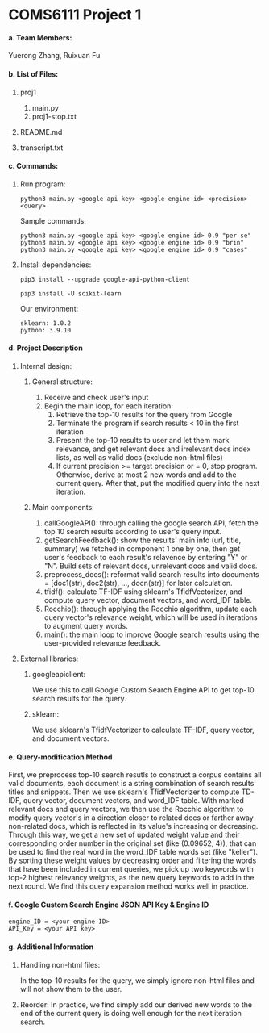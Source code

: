 # COMS6111 Project 1

#### a. Team Members:

Yuerong Zhang, 
Ruixuan Fu



#### b. List of Files:

1. proj1
   1. main.py
   2. proj1-stop.txt
   
2. README.md

3. transcript.txt

   


#### c. Commands:

1. Run program:

   ```shell
   python3 main.py <google api key> <google engine id> <precision> <query>
   ```

   Sample commands:

   ```shell
   python3 main.py <google api key> <google engine id> 0.9 "per se"
   python3 main.py <google api key> <google engine id> 0.9 "brin"
   python3 main.py <google api key> <google engine id> 0.9 "cases"
   ```

2. Install dependencies:

   ```shell
   pip3 install --upgrade google-api-python-client
   ```

   ```shell
   pip3 install -U scikit-learn
   ```

   Our environment:

   ```shell
   sklearn: 1.0.2
   python: 3.9.10
   ```



#### d. Project Description

1. Internal design:

   1. General structure:
      1. Receive and check user's input
      2. Begin the main loop, for each iteration:
         1. Retrieve the top-10 results for the query from Google
         2. Terminate the program if search results < 10 in the first iteration
         3. Present the top-10 results to user and let them mark relevance, and get relevant docs and irrelevant docs index lists, as well as valid docs (exclude non-html files)
         4. If current precision >= target precision or = 0, stop program. Otherwise, derive at most 2 new words and add to the current query. After that, put the modified query into the next iteration. 


   2. Main components:
      1. callGoogleAPI(): through calling the google search API, fetch the top 10 search results according to user's query input.
      1. getSearchFeedback(): show the results' main info (url, title, summary) we fetched in component 1 one by one, then get user's feedback to each result's relavence by entering "Y" or "N". Build sets of relevant docs, unrelevant docs and valid docs.
      1. preprocess_docs(): reformat valid search results into documents = [doc1(str), doc2(str), ..., docn(str)] for later calculation. 
      1. tfidf(): calculate TF-IDF using sklearn's TfidfVectorizer, and compute query vector, document vectors, and word_IDF table. 
      1. Rocchio(): through applying the Rocchio algorithm, update each query vector's relevance weight, which will be used in iterations to augment query words.
      1. main(): the main loop to improve Google search results using the user-provided relevance feedback.

2. External libraries:

   1. googleapiclient: 

      We use this to call Google Custom Search Engine API to get top-10 search results for the query.

   2. sklearn: 

      We use sklearn's TfidfVectorizer to calculate TF-IDF, query vector, and document vectors.




#### e. Query-modification Method

First, we preprocess top-10 search resutls to construct a corpus contains all valid documents, each document is a string combination of search results' titles and snippets. Then we use sklearn's TfidfVectorizer to compute TD-IDF, query vector, document vectors, and word_IDF table. With marked relevant docs and query vectors,  we then use the Rocchio algorithm to modify query vector's in a direction closer to related docs or farther away non-related docs, which is reflected in its value's increasing or decreasing.
Through this way, we get a new set of updated weight value and their corresponding order number in the original set (like (0.09652, 4)), that can be used to find the real word in the word_IDF table words set (like "keller"). By sorting these weight values by decreasing order and filtering the words that have been included in current queries, we pick up two keywords with top-2 highest relevancy weights, as the new query keywords to add in the next round. We find this query expansion method works well in practice. 



#### f. Google Custom Search Engine JSON API Key & Engine ID

```shell
engine_ID = <your engine ID>
API_Key = <your API key>
```



#### g. Additional Information

1. Handling non-html files:

   In the top-10 results for the query, we simply ignore non-html files and will not show them to the user. 
   
2. Reorder:
   In practice, we find simply add our derived new words to the end of the current query is doing well enough for the next iteration search.

